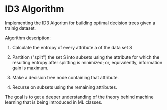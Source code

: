 # ID3 Algorithm

Implementing the ID3 Algoritm for building optimal decision trees given a trainig dataset.

Algorithm description:

1. Calculate the entropy of every attribute a of the data set S

2. Partition ("split") the set S into subsets using the attribute for which the resulting entropy after splitting is minimized; or, equivalently, information gain is maximum.

3. Make a decision tree node containing that attribute.

4. Recurse on subsets using the remaining attributes.

The goal is to get a deeper understanding of the theory behind machine learning that is being introduced in ML classes.
